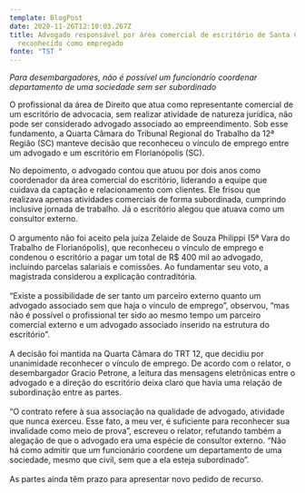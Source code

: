 ```yaml
---
template: BlogPost
date: 2020-11-26T12:10:03.267Z
title: Advogado responsável por área comercial de escritório de Santa Catarina é
  reconhecido como empregado
fonte: "TST "
---
```

*Para desembargadores, não é possível um funcionário coordenar departamento de uma sociedade sem ser subordinado*

O profissional da área de Direito que atua como representante comercial de um escritório de advocacia, sem realizar atividade de natureza jurídica, não pode ser considerado advogado associado ao empreendimento. Sob esse fundamento, a Quarta Câmara do Tribunal Regional do Trabalho da 12ª Região (SC) manteve decisão que reconheceu o vínculo de emprego entre um advogado e um escritório em Florianópolis (SC).

No depoimento, o advogado contou que atuou por dois anos como coordenador da área comercial do escritório, liderando a equipe que cuidava da captação e relacionamento com clientes. Ele frisou que realizava apenas atividades comerciais de forma subordinada, cumprindo inclusive jornada de trabalho. Já o escritório alegou que atuava como um consultor externo.\
\
O argumento não foi aceito pela juíza Zelaide de Souza Philippi (5ª Vara do Trabalho de Florianópolis), que reconheceu o vínculo de emprego e condenou o escritório a pagar um total de R$ 400 mil ao advogado, incluindo parcelas salariais e comissões. Ao fundamentar seu voto, a magistrada considerou a explicação contraditória.\
\
“Existe a possibilidade de ser tanto um parceiro externo quanto um advogado associado sem que haja o vínculo de emprego”, observou, “mas não é possível o profissional ter sido ao mesmo tempo um parceiro comercial externo e um advogado associado inserido na estrutura do escritório”.\
\
A decisão foi mantida na Quarta Câmara do TRT 12, que decidiu por unanimidade reconhecer o vínculo de emprego. De acordo com o relator, o desembargador Gracio Petrone, a leitura das mensagens eletrônicas entre o advogado e a direção do escritório deixa claro que havia uma relação de subordinação entre as partes.\
\
“O contrato refere à sua associação na qualidade de advogado, atividade que nunca exerceu. Esse fato, a meu ver, é suficiente para reconhecer sua invalidade como meio de prova”, escreveu o relator, refutando também a alegação de que o advogado era uma espécie de consultor externo. “Não há como admitir que um funcionário coordene um departamento de uma sociedade, mesmo que civil, sem que a ela esteja subordinado”.\
\
As partes ainda têm prazo para apresentar novo pedido de recurso.